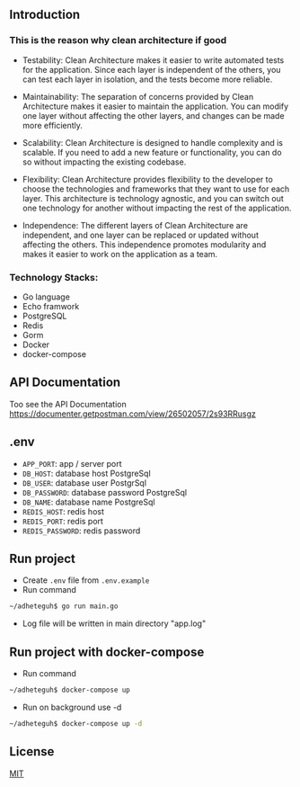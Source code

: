 ## Introduction

### This is the reason why clean architecture if good
- Testability: Clean Architecture makes it easier to write automated tests for the application. Since each layer is independent of the others, you can test each layer in isolation, and the tests become more reliable.

- Maintainability: The separation of concerns provided by Clean Architecture makes it easier to maintain the application. You can modify one layer without affecting the other layers, and changes can be made more efficiently.

- Scalability: Clean Architecture is designed to handle complexity and is scalable. If you need to add a new feature or functionality, you can do so without impacting the existing codebase.

- Flexibility: Clean Architecture provides flexibility to the developer to choose the technologies and frameworks that they want to use for each layer. This architecture is technology agnostic, and you can switch out one technology for another without impacting the rest of the application.

- Independence: The different layers of Clean Architecture are independent, and one layer can be replaced or updated without affecting the others. This independence promotes modularity and makes it easier to work on the application as a team.

### Technology Stacks:
 - Go language
 - Echo framwork
 - PostgreSQL
 - Redis
 - Gorm
 - Docker
 - docker-compose

## API Documentation
Too see the API Documentation 
https://documenter.getpostman.com/view/26502057/2s93RRusgz

## .env
- `APP_PORT`: app / server port
- `DB_HOST`: database host PostgreSql
- `DB_USER`: database user PostgrSql
- `DB_PASSWORD`: database password PostgreSql
- `DB_NAME`: database name PostgreSql
- `REDIS_HOST`: redis host
- `REDIS_PORT`: redis port
- `REDIS_PASSWORD`: redis password

## Run project 
- Create `.env` file from `.env.example` 
- Run command
```bash
~/adheteguh$ go run main.go
```
- Log file will be written in main directory "app.log"

## Run project with docker-compose

- Run command
```bash
~/adheteguh$ docker-compose up 
```
- Run on background use -d
```bash
~/adheteguh$ docker-compose up -d
```

## License
[MIT](https://choosealicense.com/licenses/mit/)